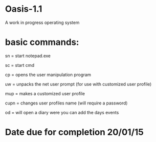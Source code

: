 # Oasis-1.1
A work in progress operating system

# basic commands:

sn = start notepad.exe

sc = start cmd

cp = opens the user manipulation program

uw = unpacks the net user prompt (for use with customized user profile)

mup = makes a customized user profile

cupn = changes user profiles name (will require a password)

od = will open a diary were you can add the days events

# Date due for completion 20/01/15
